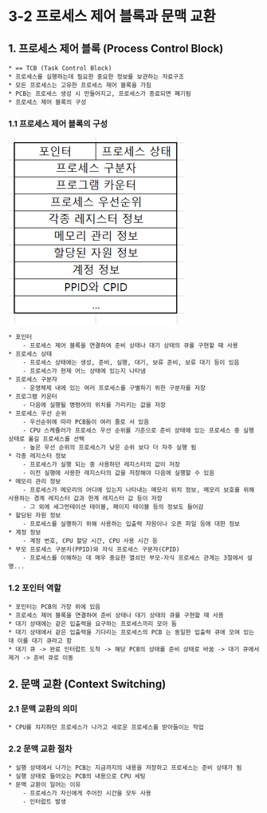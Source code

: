 # 3-2 프로세스 제어 블록과 문맥 교환

## 1. 프로세스 제어 블록 (Process Control Block)
    * == TCB (Task Control Block)
    * 프로세스를 실행하는데 필요한 중요한 정보를 보관하는 자료구조
    * 모든 프로세스는 고유한 프로세스 제어 블록을 가짐
    * PCB는 프로세스 생성 시 만들어지고, 프로세스가 종료되면 폐기됨
    * 프로세스 제어 블록의 구성
### 1.1 프로세스 제어 블록의 구성
<img alt="pcb image" src="./images/3_2_pcb.PNG">

    * 포인터 
        - 프로세스 제어 블록을 연결하여 준비 상태나 대기 상태의 큐를 구현할 때 사용
    * 프로세스 상태
        - 프로세스 상태에는 생성, 준비, 실행, 대기, 보류 준비, 보류 대기 등이 있음
        - 프로세스가 현재 어느 상태에 있는지 나타냄
    * 프로세스 구분자
        - 운영체제 내에 있는 여러 프로세스를 구별하기 위한 구분자를 저장
    * 프로그램 카운터
        - 다음에 실행될 명령어의 위치를 가리키는 값을 저장
    * 프로세스 우선 순위
        - 우선순위에 따라 PCB들이 여러 줄로 서 있음
        - CPU 스케쥴러가 프로세스 우선 순위를 기준으로 준비 상태에 있는 프로세스 중 실행 상태로 옮길 프로세스를 선택
        - 높은 우선 순위의 프로세스가 낮은 순위 보다 더 자주 실행 됨
    * 각종 레지스터 정보
        - 프로세스가 실행 되는 중 사용하던 레지스터의 값이 저장
        - 이전 실행에 사용한 레지스터의 값을 저장해야 다음에 실행할 수 있음
    * 메모리 관리 정보
        - 프로세스가 메모리의 어디에 있는지 나타내는 메모리 위치 정보, 메모리 보호를 위해 사용하는 경계 레지스터 값과 한계 레지스터 값 등이 저장
        - 그 외에 세그먼테이션 테이블, 페이지 테이블 등의 정보도 들어감
    * 할당된 자원 정보
        - 프로세스를 실행하기 위해 사용하는 입출력 자원이나 오픈 파일 등에 대한 정보
    * 계정 정보
        - 계정 번호, CPU 할당 시간, CPU 사용 시간 등
    * 부모 프로세스 구분자(PPID)와 자식 프로세스 구분자(CPID)
        - 프로세스를 이해하는 데 매우 중요한 열쇠인 부모-자식 프로세스 관계는 3절에서 설명...
### 1.2 포인터 역할
    * 포인터는 PCB의 가장 위에 있음
    * 프로세스 제어 블록을 연결하여 준비 상태나 대기 상태의 큐를 구현할 때 사용
    * 대기 상태에는 같은 입출력을 요구하는 프로세스끼리 모아 둠
    * 대기 상태에서 같은 입출력을 기다리는 프로세스의 PCB 는 동일한 입출력 큐에 모여 있는데 이를 대기 큐라고 함
    * 대기 큐 -> 완료 인터럽트 도착 -> 해당 PCB의 상태를 준비 상태로 바꿈 -> 대기 큐에서 제거 -> 준비 큐로 이동

## 2. 문맥 교환 (Context Switching)
### 2.1 문맥 교환의 의미
    * CPU를 차지하던 프로세스가 나가고 새로운 프로세스를 받아들이는 작업
### 2.2 문맥 교환 절차
    * 실행 상태에서 나가는 PCB는 지금까지의 내용을 저장하고 프로세스는 준비 상태가 됨
    * 실행 상태로 들어오는 PCB의 내용으로 CPU 세팅
    * 문맥 교환이 일어는 이유
        - 프로세스가 자신에게 주어진 시간을 모두 사용
        - 인터럽트 발생




